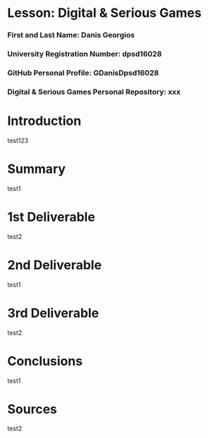 # Lesson: Digital & Serious Games

### First and Last Name: Danis Georgios
### University Registration Number: dpsd16028
### GitHub Personal Profile: GDanisDpsd16028
### Digital & Serious Games Personal Repository: xxx

# Introduction
test123


# Summary
test1
# 1st Deliverable
test2
# 2nd Deliverable
test1
# 3rd Deliverable 
test2
# Conclusions
test1
# Sources
test2
